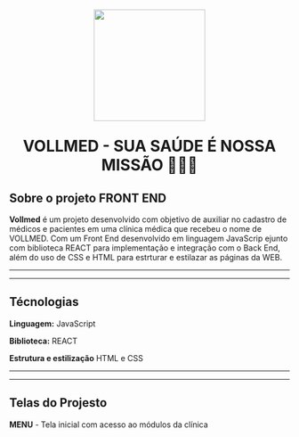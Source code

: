 <h1 align = "center">
  <img src="https://github.com/user-attachments/assets/1af2db85-af1a-4225-ad03-1e091cf09450" width="200px" />
<p> VOLLMED - SUA SAÚDE É NOSSA MISSÃO 👨‍⚕️🏥</p>
</h1>

## Sobre o projeto FRONT END

**Vollmed** é um projeto desenvolvido com objetivo de auxiliar no cadastro de médicos e pacientes em uma clínica médica que recebeu o nome de VOLLMED. Com um Front End desenvolvido em linguagem JavaScrip ejunto com biblioteca REACT para implementação e integração com o Back End, além do uso de CSS e HTML para estrturar e estilazar as páginas da WEB.
<hr>
<hr>

## Técnologias 

**Linguagem:** JavaScript 

**Biblioteca:** REACT

**Estrutura e estilização** HTML e CSS
<hr>
<hr>

## Telas do Projesto 

**MENU** - Tela inicial com acesso ao módulos da clínica


